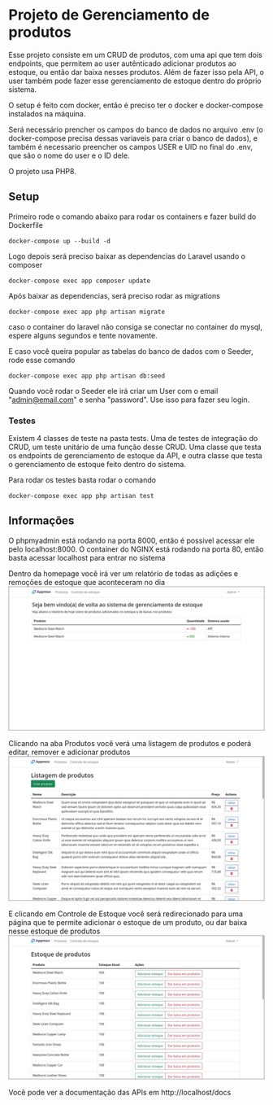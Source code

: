 # Projeto de Gerenciamento de produtos
Esse projeto consiste em um CRUD de produtos, com uma api que tem dois endpoints, que permitem ao user autênticado adicionar produtos ao estoque, ou então dar baixa nesses produtos. Além de fazer isso pela API, o user também pode fazer esse gerenciamento de estoque dentro do próprio sistema.

O setup é feito com docker, então é preciso ter o docker e docker-compose instalados na máquina.

Será necessário prencher os campos do banco de dados no arquivo .env (o docker-compose precisa dessas variaveis para criar o banco de dados), e também é necessario preencher os campos USER e UID no final do .env, que são o nome do user e o ID dele.

O projeto usa PHP8.

## Setup
Primeiro rode o comando abaixo para rodar os containers e fazer build do Dockerfile
```docker
docker-compose up --build -d
```
Logo depois será preciso baixar as dependencias do Laravel usando o composer

```docker
docker-compose exec app composer update
```

Após baixar as dependencias, será preciso rodar as migrations
```docker
docker-compose exec app php artisan migrate
```
caso o container do laravel não consiga se conectar no container do mysql, espere alguns segundos e tente novamente.

E caso você queira popular as tabelas do banco de dados com o Seeder, rode esse comando
```docker
docker-compose exec app php artisan db:seed
```
Quando você rodar o Seeder ele irá criar um User com o email "admin@email.com" e senha "password". Use isso para fazer seu login.

### Testes
Existem 4 classes de teste na pasta tests. Uma de testes de integração do CRUD, um teste unitário de uma função desse CRUD. Uma classe que testa os endpoints de gerenciamento de estoque da API, e outra classe que testa o gerenciamento de estoque feito dentro do sistema.

Para rodar os testes basta rodar o comando
```docker
docker-compose exec app php artisan test
```


## Informações
O phpmyadmin está rodando na porta 8000, então é possivel acessar ele pelo localhost:8000.
O container do NGINX está rodando na porta 80, então basta acessar localhost para entrar no sistema

Dentro da homepage você irá ver um relatório de todas as adições e remoções de estoque que aconteceram no dia
![](imgs/home.jpg)

Clicando na aba Produtos você verá uma listagem de produtos e poderá editar, remover e adicionar produtos
![](imgs/products.jpg)

E clicando em Controle de Estoque você será redirecionado para uma página que te permite adicionar o estoque de um produto, ou dar baixa nesse estoque de produtos
![](imgs/stock.jpg)


Você pode ver a documentação das APIs em http://localhost/docs